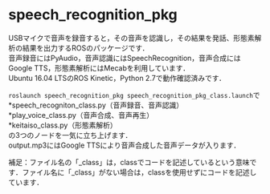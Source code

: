 # speech_recognition_pkg
USBマイクで音声を録音すると，その音声を認識し，その結果を発話、形態素解析の結果を出力するROSのパッケージです．<br>
音声録音にはPyAudio，音声認識にはSpeechRecognition，音声合成にはGoogle TTS，形態素解析にはMecabを利用しています．<br>
Ubuntu 16.04 LTSのROS Kinetic，Python 2.7で動作確認済みです．

`roslaunch speech_recognition_pkg speech_recognition_pkg_class.launch`で<br>
*speech_recogniton_class.py（音声録音、音声認識）<br>
*play_voice_class.py（音声合成、音声再生）<br>
*keitaiso_class.py（形態素解析）<br>
の3つのノードを一気に立ち上げます．<br>
output.mp3にはGoogle TTSにより音声合成した音声データが入ります．

補足：ファイル名の「_class」は，classでコードを記述しているという意味です．ファイル名に「_class」がない場合は，classを使用せずにコードを記述しています．
